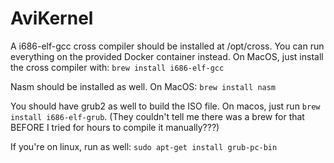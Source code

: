# AviKernel

A i686-elf-gcc cross compiler should be installed at /opt/cross. You can run everything on the provided Docker container instead.
On MacOS, just install the cross compiler with:
`brew install i686-elf-gcc`

Nasm should be installed as well. On MacOS:
`brew install nasm`

You should have grub2 as well to build the ISO file. On macos, just run `brew install i686-elf-grub`. (They couldn't tell me there was a brew for that BEFORE I tried for hours to compile it manually???)

If you're on linux, run as well:
`sudo apt-get install grub-pc-bin`
